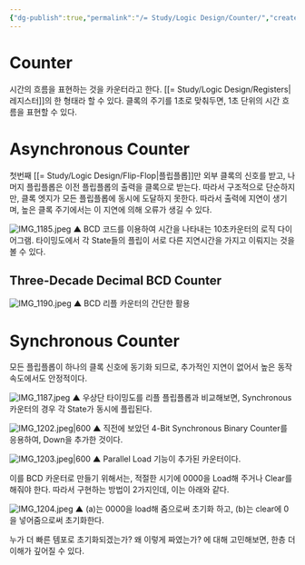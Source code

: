 ```yaml
---
{"dg-publish":true,"permalink":"/= Study/Logic Design/Counter/","created":"2023-12-18T06:23:36.000+09:00","updated":"2025-01-14T15:33:45.000+09:00"}
---
```



# Counter
시간의 흐름을 표현하는 것을 카운터라고 한다. [[= Study/Logic Design/Registers\|레지스터]]의 한 형태라 할 수 있다.
클록의 주기를 1초로 맞춰두면, 1초 단위의 시간 흐름을 표현할 수 있다.

# Asynchronous Counter
첫번째 [[= Study/Logic Design/Flip-Flop\|플립플롭]]만 외부 클록의 신호를 받고, 나머지 플립플롭은 이전 플립플롭의 출력을 클록으로 받는다. 따라서 구조적으로 단순하지만, 클록 엣지가 모든 플립플롭에 동시에 도달하지 못한다. 따라서 출력에 지연이 생기며, 높은 클록 주기에서는 이 지연에 의해 오류가 생길 수 있다.

![IMG_1185.jpeg](/img/user/z-Attached%20Files/IMG_1185.jpeg)
▲ BCD 코드를 이용하여 시간을 나타내는 10초카운터의 로직 다이어그램. 타이밍도에서 각 State들의 플립이 서로 다른 지연시간을 가지고 이뤄지는 것을 볼 수 있다.

## Three-Decade Decimal BCD Counter

![IMG_1190.jpeg](/img/user/z-Attached%20Files/IMG_1190.jpeg)
▲ BCD 리플 카운터의 간단한 활용

# Synchronous Counter
모든 플립플롭이 하나의 클록 신호에 동기화 되므로, 추가적인 지연이 없어서 높은 동작 속도에서도 안정적이다.

![IMG_1187.jpeg](/img/user/z-Attached%20Files/IMG_1187.jpeg)
▲ 우상단 타이밍도를 리플 플립플롭과 비교해보면, Synchronous 카운터의 경우 각 State가 동시에 플립된다.


![IMG_1202.jpeg|600](/img/user/z-Attached%20Files/IMG_1202.jpeg)
▲ 직전에 보았던 4-Bit Synchronous Binary Counter를 응용하여, Down을 추가한 것이다.

![IMG_1203.jpeg|600](/img/user/z-Attached%20Files/IMG_1203.jpeg)
▲ Parallel Load 기능이 추가된 카운터이다.

이를 BCD 카운터로 만들기 위해서는, 적절한 시기에 0000을 Load해 주거나 Clear를 해줘야 한다.
따라서 구현하는 방법이 2가지인데, 이는 아래와 같다.

![IMG_1204.jpeg](/img/user/z-Attached%20Files/IMG_1204.jpeg)
▲ (a)는 0000을 load해 줌으로써 초기화 하고, (b)는 clear에 0을 넣어줌으로써 초기화한다.

누가 더 빠른 템포로 초기화되겠는가? 왜 이렇게 짜였는가? 에 대해 고민해보면, 한층 더 이해가 깊어질 수 있다.